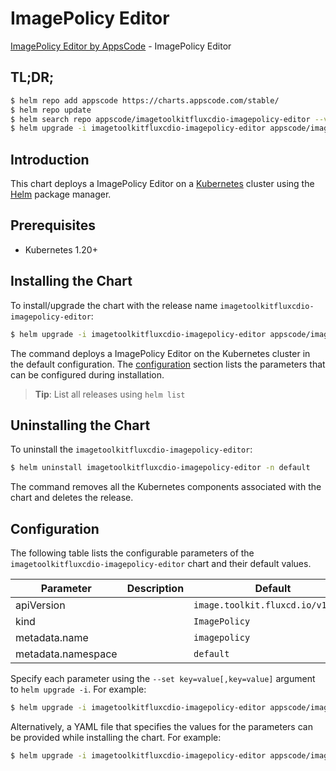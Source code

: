 # ImagePolicy Editor

[ImagePolicy Editor by AppsCode](https://appscode.com) - ImagePolicy Editor

## TL;DR;

```bash
$ helm repo add appscode https://charts.appscode.com/stable/
$ helm repo update
$ helm search repo appscode/imagetoolkitfluxcdio-imagepolicy-editor --version=v0.17.0
$ helm upgrade -i imagetoolkitfluxcdio-imagepolicy-editor appscode/imagetoolkitfluxcdio-imagepolicy-editor -n default --create-namespace --version=v0.17.0
```

## Introduction

This chart deploys a ImagePolicy Editor on a [Kubernetes](http://kubernetes.io) cluster using the [Helm](https://helm.sh) package manager.

## Prerequisites

- Kubernetes 1.20+

## Installing the Chart

To install/upgrade the chart with the release name `imagetoolkitfluxcdio-imagepolicy-editor`:

```bash
$ helm upgrade -i imagetoolkitfluxcdio-imagepolicy-editor appscode/imagetoolkitfluxcdio-imagepolicy-editor -n default --create-namespace --version=v0.17.0
```

The command deploys a ImagePolicy Editor on the Kubernetes cluster in the default configuration. The [configuration](#configuration) section lists the parameters that can be configured during installation.

> **Tip**: List all releases using `helm list`

## Uninstalling the Chart

To uninstall the `imagetoolkitfluxcdio-imagepolicy-editor`:

```bash
$ helm uninstall imagetoolkitfluxcdio-imagepolicy-editor -n default
```

The command removes all the Kubernetes components associated with the chart and deletes the release.

## Configuration

The following table lists the configurable parameters of the `imagetoolkitfluxcdio-imagepolicy-editor` chart and their default values.

|     Parameter      | Description |                   Default                    |
|--------------------|-------------|----------------------------------------------|
| apiVersion         |             | <code>image.toolkit.fluxcd.io/v1beta2</code> |
| kind               |             | <code>ImagePolicy</code>                     |
| metadata.name      |             | <code>imagepolicy</code>                     |
| metadata.namespace |             | <code>default</code>                         |


Specify each parameter using the `--set key=value[,key=value]` argument to `helm upgrade -i`. For example:

```bash
$ helm upgrade -i imagetoolkitfluxcdio-imagepolicy-editor appscode/imagetoolkitfluxcdio-imagepolicy-editor -n default --create-namespace --version=v0.17.0 --set apiVersion=image.toolkit.fluxcd.io/v1beta2
```

Alternatively, a YAML file that specifies the values for the parameters can be provided while
installing the chart. For example:

```bash
$ helm upgrade -i imagetoolkitfluxcdio-imagepolicy-editor appscode/imagetoolkitfluxcdio-imagepolicy-editor -n default --create-namespace --version=v0.17.0 --values values.yaml
```
